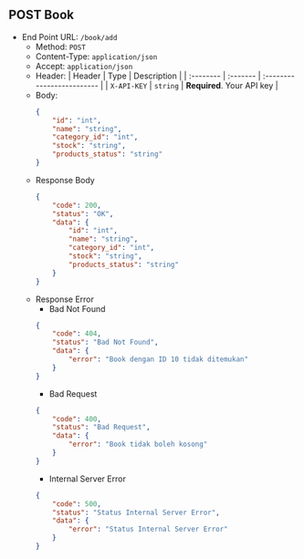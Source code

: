 ## POST Book
- End Point URL: `/book/add`
    - Method: `POST`
    - Content-Type: `application/json`
    - Accept: `application/json`
    - Header:
      | Header 	| Type     | Description                |
      | :-------- | :------- | :------------------------- |
      | `X-API-KEY` | `string` | **Required**. Your API key |
    - Body:
      ```json
      {
          "id": "int",
          "name": "string",
          "category_id": "int",
          "stock": "string",
          "products_status": "string"
      }
      ```
    - Response Body
      ```json
      {
          "code": 200,
          "status": "OK",
          "data": {
              "id": "int",
              "name": "string",
              "category_id": "int",
              "stock": "string",
              "products_status": "string"
          }
      }
      ```
    - Response Error
        - Bad Not Found
      ```json
      {
          "code": 404,
          "status": "Bad Not Found",
          "data": {
              "error": "Book dengan ID 10 tidak ditemukan"
          }
      }
      ```
        - Bad Request
      ```json
      {
          "code": 400,
          "status": "Bad Request",
          "data": {
              "error": "Book tidak boleh kosong"
          }
      }
      ```
        - Internal Server Error
      ```json
      {
          "code": 500,
          "status": "Status Internal Server Error",
          "data": {
              "error": "Status Internal Server Error"
          }
      }
      ```